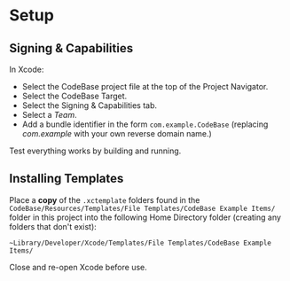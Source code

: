 # Setup

## Signing & Capabilities

In Xcode:

* Select the CodeBase project file at the top of the Project Navigator.
* Select the CodeBase Target.
* Select the Signing & Capabilities tab.
* Select a _Team_.
* Add a bundle identifier in the form `com.example.CodeBase` (replacing _com.example_ with your own reverse domain name.)

Test everything works by building and running.

## Installing Templates

Place a **copy** of the `.xctemplate` folders found in the `CodeBase/Resources/Templates/File Templates/CodeBase Example Items/` folder in this project into the following Home Directory folder (creating any folders that don't exist):

`~Library/Developer/Xcode/Templates/File Templates/CodeBase Example Items/`

Close and re-open Xcode before use.
